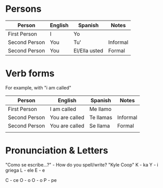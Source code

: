 # Persons
| Person        | English | Spanish       | Notes    |
| ------------- | ------- | ------------- | -------- |
| First Person  | I       | Yo            |          |
| Second Person | You     | Tu'           | Informal |
| Second Person | You     | El/Ella usted | Formal   |

# Verb forms
For example, with "i am called"

| Person        | English        | Spanish   | Notes    |
| ------------- | -------------- | --------- | -------- |
| First Person  | I am called    | Me llamo  |          |
| Second Person | You are called | Te llamas | Informal |
| Second Person | You are called | Se llama  | Formal   |
|               |                |           |          |
# Pronunciation & Letters
"Como se escribe...?" - How do you spell/write?
"Kyle Coop"
K - ka
Y - i griega
L - ele
E - e

C - ce
O - o
O - o
P - pe